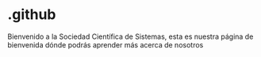 # .github
Bienvenido a la Sociedad Científica de Sistemas, esta es nuestra página de bienvenida dónde podrás aprender más acerca de nosotros
